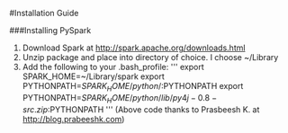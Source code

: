 #Installation Guide

###Installing PySpark
1. Download Spark at http://spark.apache.org/downloads.html
2. Unzip package and place into directory of choice. I choose ~/Library
3. Add the following to your .bash_profile:
'''
export SPARK_HOME=~/Library/spark
export PYTHONPATH=$SPARK_HOME/python/:$PYTHONPATH
export PYTHONPATH=$SPARK_HOME/python/lib/py4j-0.8-src.zip:$PYTHONPATH
'''
(Above code thanks to Prasbeesh K. at http://blog.prabeeshk.com)
